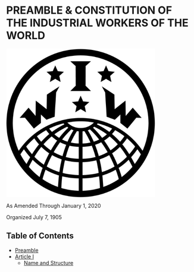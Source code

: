 # PREAMBLE & CONSTITUTION OF THE INDUSTRIAL WORKERS OF THE WORLD

<img src="/Resources/logo_black.jpg" align="middle" height="400">

As Amended Through January 1, 2020

Organized July 7, 1905


## Table of Contents

* [Preamble](/Constitution/Preamble.md)
* [Article I](/Constitution/Article%201.md#article-i)
  * [Name and Structure](Article%201.md#name-and-structure)
